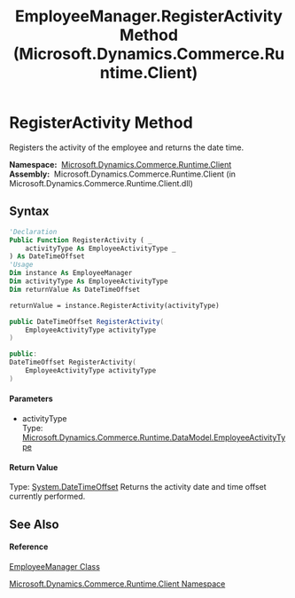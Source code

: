 ﻿---
title: EmployeeManager.RegisterActivity Method  (Microsoft.Dynamics.Commerce.Runtime.Client)
TOCTitle: RegisterActivity Method
ms:assetid: M:Microsoft.Dynamics.Commerce.Runtime.Client.EmployeeManager.RegisterActivity(Microsoft.Dynamics.Commerce.Runtime.DataModel.EmployeeActivityType)
ms:mtpsurl: https://technet.microsoft.com/en-us/library/microsoft.dynamics.commerce.runtime.client.employeemanager.registeractivity(v=AX.60)
ms:contentKeyID: 62208057
ms.date: 05/18/2015
mtps_version: v=AX.60
f1_keywords:
- Microsoft.Dynamics.Commerce.Runtime.Client.EmployeeManager.RegisterActivity
dev_langs:
- CSharp
- C++
- VB
---

# RegisterActivity Method

Registers the activity of the employee and returns the date time.

**Namespace:**  [Microsoft.Dynamics.Commerce.Runtime.Client](microsoft-dynamics-commerce-runtime-client-namespace.md)  
**Assembly:**  Microsoft.Dynamics.Commerce.Runtime.Client (in Microsoft.Dynamics.Commerce.Runtime.Client.dll)

## Syntax

``` vb
'Declaration
Public Function RegisterActivity ( _
    activityType As EmployeeActivityType _
) As DateTimeOffset
'Usage
Dim instance As EmployeeManager
Dim activityType As EmployeeActivityType
Dim returnValue As DateTimeOffset

returnValue = instance.RegisterActivity(activityType)
```

``` csharp
public DateTimeOffset RegisterActivity(
    EmployeeActivityType activityType
)
```

``` c++
public:
DateTimeOffset RegisterActivity(
    EmployeeActivityType activityType
)
```

#### Parameters

  - activityType  
    Type: [Microsoft.Dynamics.Commerce.Runtime.DataModel.EmployeeActivityType](employeeactivitytype-enumeration-microsoft-dynamics-commerce-runtime-datamodel.md)  

#### Return Value

Type: [System.DateTimeOffset](https://technet.microsoft.com/en-us/library/bb341783\(v=ax.60\))  
Returns the activity date and time offset currently performed.  

## See Also

#### Reference

[EmployeeManager Class](employeemanager-class-microsoft-dynamics-commerce-runtime-client.md)

[Microsoft.Dynamics.Commerce.Runtime.Client Namespace](microsoft-dynamics-commerce-runtime-client-namespace.md)

